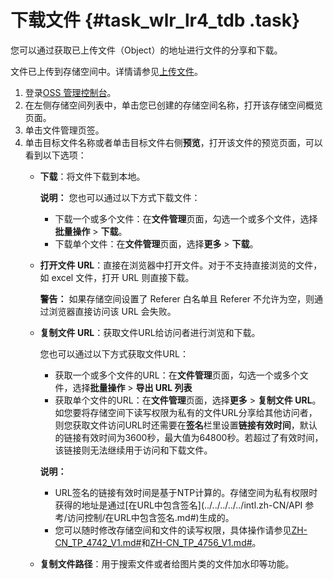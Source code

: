 # 下载文件 {#task_wlr_lr4_tdb .task}

您可以通过获取已上传文件（Object）的地址进行文件的分享和下载。

文件已上传到存储空间中。详情请参见[上传文件](intl.zh-CN/快速入门/上传文件.md#)。

1.  登录[OSS 管理控制台](https://oss.console.aliyun.com/)。 
2.  在左侧存储空间列表中，单击您已创建的存储空间名称，打开该存储空间概览页面。 
3.  单击文件管理页签。 
4.  单击目标文件名称或者单击目标文件右侧**预览**，打开该文件的预览页面，可以看到以下选项： 
    -   **下载**：将文件下载到本地。

        **说明：** 您也可以通过以下方式下载文件：

        -   下载一个或多个文件：在**文件管理**页面，勾选一个或多个文件，选择**批量操作** \> **下载**。
        -   下载单个文件：在**文件管理**页面，选择**更多** \> **下载**。
    -   **打开文件 URL**：直接在浏览器中打开文件。对于不支持直接浏览的文件，如 excel 文件，打开 URL 则直接下载。

        **警告：** 如果存储空间设置了 Referer 白名单且 Referer 不允许为空，则通过浏览器直接访问该 URL 会失败。

    -   **复制文件 URL**：获取文件URL给访问者进行浏览和下载。

        您也可以通过以下方式获取文件URL：

        -   获取一个或多个文件的URL：在**文件管理**页面，勾选一个或多个文件，选择**批量操作** \> **导出 URL 列表**
        -   获取单个文件的URL：在**文件管理**页面，选择**更多** \> **复制文件 URL**。
        如您要将存储空间下读写权限为私有的文件URL分享给其他访问者，则您获取文件访问URL时还需要在**签名**栏里设置**链接有效时间**，默认的链接有效时间为3600秒，最大值为64800秒。若超过了有效时间，该链接则无法继续用于访问和下载文件。

        **说明：** 

        -   URL签名的链接有效时间是基于NTP计算的。存储空间为私有权限时获得的地址是通过[在URL中包含签名](../../../../../intl.zh-CN/API 参考/访问控制/在URL中包含签名.md#)生成的。
        -   您可以随时修改存储空间和文件的读写权限，具体操作请参见[ZH-CN\_TP\_4742\_V1.md\#](intl.zh-CN/控制台用户指南/管理存储空间/修改存储空间读写权限.md#)和[ZH-CN\_TP\_4756\_V1.md\#](intl.zh-CN/控制台用户指南/管理文件/设置文件读写权限ACL.md#)。
    -   **复制文件路径**：用于搜索文件或者给图片类的文件加水印等功能。

